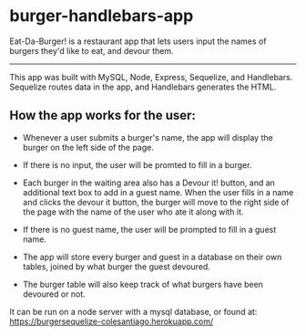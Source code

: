# burger-handlebars-app

Eat-Da-Burger! is a restaurant app that lets users input the names of burgers they'd like to eat, and devour them. 

--------
This app was built with MySQL, Node, Express, Sequelize, and Handlebars. Sequelize routes data in the app, and Handlebars generates the HTML.

How the app works for the user:
--
*  Whenever a user submits a burger's name, the app will display the burger on the left side of the page.

*  If there is no input, the user will be promted to fill in a burger.

*  Each burger in the waiting area also has a Devour it! button, and an additional text box to add in a guest name. When the user fills in a name and clicks the devour it button, the burger will move to the right side of the page with the name of the user who ate it along with it.

*  If there is no guest name, the user will be prompted to fill in a guest name.

*  The app will store every burger  and guest in a database on their own tables, joined by what burger the guest devoured.

*  The burger table will also keep track of what burgers have been devoured or not.

It can be run on a node server with a mysql database, or found at:
https://burgersequelize-colesantiago.herokuapp.com/
